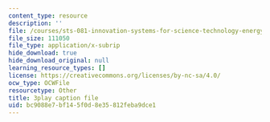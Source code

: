 ```yaml
---
content_type: resource
description: ''
file: /courses/sts-081-innovation-systems-for-science-technology-energy-manufacturing-and-health-spring-2017/bc9088e7bf145f0d8e35812feba9dce1_UbwGHnn3B_M.vtt
file_size: 111050
file_type: application/x-subrip
hide_download: true
hide_download_original: null
learning_resource_types: []
license: https://creativecommons.org/licenses/by-nc-sa/4.0/
ocw_type: OCWFile
resourcetype: Other
title: 3play caption file
uid: bc9088e7-bf14-5f0d-8e35-812feba9dce1
---
```

